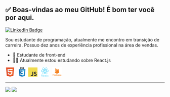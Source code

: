 ## ✅ Boas-vindas ao meu GitHub! É bom ter você por aqui.

  <div id="badges">
   <a href = "https://linkedin.com/in/FelipeManchester">
    <img src="https://img.shields.io/badge/LinkedIn-blue?style=for-the-badge&logo=linkedin&logoColor=white" alt="LinkedIn Badge"/>
   </a>
  </div>

Sou estudante de programação, atualmente me encontro em transição de carreira. Possuo dez anos de experiência profissional na área de vendas.

- 🚀 Estudante de front-end
- 👩‍💻 Atualmente estou estudando sobre React.js

<div>
  <img src="https://github.com/devicons/devicon/blob/master/icons/html5/html5-original.svg" title="HTML5" alt="HTML" width="30" height="30"/>&nbsp;
  <img src="https://github.com/devicons/devicon/blob/master/icons/css3/css3-original-wordmark.svg" title="CSS3" alt="CSS3" width="30" height="30"/>
  <img src="https://github.com/devicons/devicon/blob/master/icons/javascript/javascript-original.svg" title="JavaScript" alt="JavaScript" width="30" height="30"/>&nbsp;
    <img src="https://github.com/devicons/devicon/blob/master/icons/react/react-original-wordmark.svg" title="React" alt="React" width="30" height="30"/>&nbsp;
  <img src="https://github.com/devicons/devicon/blob/master/icons/firebase/firebase-plain-wordmark.svg" title="Firebase" alt="Firebase" width="30" height="30"/>&nbsp;
</div>

---


<div align = "left">
<img height = "200em" src="https://github-readme-stats.vercel.app/api/top-langs/?username=FelipeManchester&show_icons=true&theme=bear&count_private=true"/>
<img height = "200em" src="https://github-readme-stats.vercel.app/api?username=FelipeManchester&show_icons=true&show_icons=true&theme=bear&count_private=true" />
</div>
